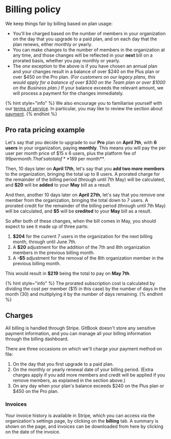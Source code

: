# Billing policy

We keep things fair by billing based on plan usage:

* You'll be charged based on the number of members in your organization on the day that you upgrade to a paid plan, and on each day that the plan renews, either monthly or yearly.
* You can make changes to the number of members in the organization at any time, and those changes will be reflected in your **next** bill on a prorated basis, whether you pay monthly or yearly.
* The _one_ exception to the above is if you have chosen an annual plan and your changes result in a balance of over $240 on the Plus plan or over $450 on the Pro plan. _(For customers on our legacy plans, this would apply for a balance of over $300 on the Team plan or over $1000 on the Business plan.)_ If your balance exceeds the relevant amount, we will process a payment for the changes immediately.

{% hint style="info" %}
We also encourage you to familiarise yourself with our [terms of service](https://policies.gitbook.com/terms). In particular, you may like to review the section about [payment](https://policies.gitbook.com/terms#k.-payment).
{% endhint %}

## Pro rata pricing example

Let's say that you decide to upgrade to our **Pro** plan on **April 7th**, with **6 users** in your organization, paying **monthly**. This means you will pay the per user per month price of $15 x 6 users, plus the platform fee of $99 per month. That's a total of **$189 per month**.

Then, 10 days later on **April 17th**, let's say that you **add two more members** to the organization, bringing the total up to 8 users. A prorated charge for the remainder of the billing period (through until 7th May) will be calculated, and **$20** will be **added** to your **May** bill as a result.

And then, another 10 days later on **April 27th**, let's say that you remove one member from the organization, bringing the total down to 7 users. A prorated credit for the remainder of the billing period (through until 7th May) will be calculated, and **$5** will be **credited** to your **May** bill as a result.

So after both of these changes, when the bill comes in May, you should expect to see it made up of three parts:

1. **$204** for the current 7 users in the organization for the next billing month, through until June 7th.
2. A **$20** adjustment for the addition of the 7th and 8th organization members in the previous billing month.
3. A **-$5** adjustment for the removal of the 8th organization member in the previous billing month.

This would result in **$219** being the total to pay on **May 7th**.

{% hint style="info" %}
The prorated subscription cost is calculated by dividing the cost per member ($15 in this case) by the number of days in the month (30) and multiplying it by the number of days remaining.
{% endhint %}

## Charges

All billing is handled through Stripe. GitBook doesn't store any sensitive payment information, and you can manage all your billing information through the billing dashboard.

There are three occasions on which we'll charge your payment method on file:

1. On the day that you first upgrade to a paid plan.
2. On the monthly or yearly renewal date of your billing period. (Extra charges apply if you add more members and credit will be applied if you remove members, as explained in the section above.)
3. On any day when your plan's balance exceeds $240 on the Plus plan or $450 on the Pro plan.

### Invoices

Your invoice history is available in Stripe, which you can access via the organization's settings page, by clicking on the **billing** tab. A summary is shown on the page, and invoices can be downloaded from here by clicking on the date of the invoice.
